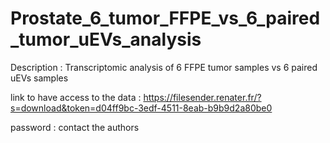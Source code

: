 # Prostate_6_tumor_FFPE_vs_6_paired_tumor_uEVs_analysis
Description : Transcriptomic analysis of 6 FFPE tumor samples vs 6 paired uEVs samples

link to have access to the data : https://filesender.renater.fr/?s=download&token=d04ff9bc-3edf-4511-8eab-b9b9d2a80be0

password : contact the authors

